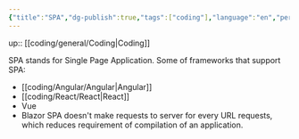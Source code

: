```yaml
---
{"title":"SPA","dg-publish":true,"tags":["coding"],"language":"en","permalink":"/coding/general/spa/","dgPassFrontmatter":true}
---
```


up:: [[coding/general/Coding\|Coding]]

SPA stands for Single Page Application. Some of frameworks that support SPA:
- [[coding/Angular/Angular\|Angular]]
- [[coding/React/React\|React]]
- Vue
- Blazor
SPA doesn't make requests to server for every URL requests, which reduces requirement of compilation of an application.